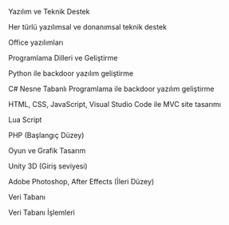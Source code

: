 Yazılım ve Teknik Destek

Her türlü yazılımsal ve donanımsal teknik destek

Office yazılımları

Programlama Dilleri ve Geliştirme

Python ile backdoor yazılım geliştirme

C# Nesne Tabanlı Programlama ile backdoor yazılım geliştirme

HTML, CSS, JavaScript, Visual Studio Code ile MVC site tasarımı

Lua Script

PHP (Başlangıç Düzey)

Oyun ve Grafik Tasarım

Unity 3D (Giriş seviyesi)

Adobe Photoshop, After Effects (İleri Düzey)

Veri Tabanı

Veri Tabanı İşlemleri
